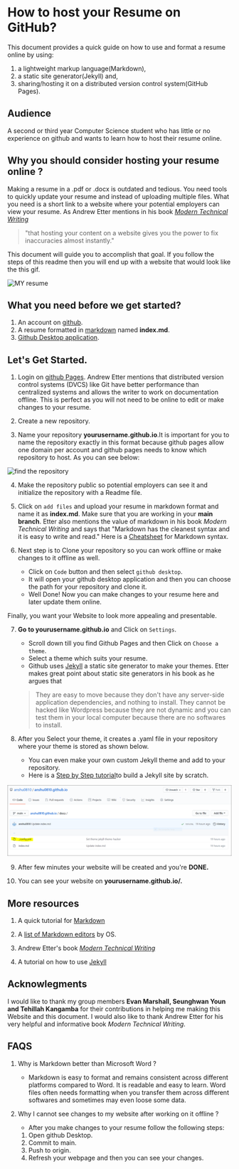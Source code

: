 # How to host your Resume on GitHub?

This document provides a quick guide on how to use and format a resume online by using:
1. a lightweight markup language(Markdown),
1. a static site generator(Jekyll) and,
1. sharing/hosting it on a distributed version control system(GitHub Pages).

## Audience
A second or third year Computer Science student who has little or no experience on github and wants to learn how to host their resume online. 

## Why you should consider hosting your resume online ?

Making a resume in a .pdf or .docx is outdated and tedious. You need tools to quickly update your resume and instead of uploading multiple files. What you need is a short link to a website where your potential employers can view your resume. As Andrew Etter mentions in his book [*Modern Technical Writing*](https://www.amazon.ca/Modern-Technical-Writing-Introduction-Documentation-ebook/dp/B01A2QL9SS) 

>"that hosting your content on a website gives you the power to fix inaccuracies almost instantly."

This document will guide you to accomplish that goal. If you follow the steps of this readme then you will end up with a website that would look like the this gif.

![MY resume](https://media.giphy.com/media/znMM8g0B7EE5HZHzlV/giphy.gif)

## What you need before we get started?
1. An account on [github](https://github.com/).
1. A resume formatted in [markdown](https://daringfireball.net/projects/markdown/) named **index.md**. 
1. [Github Desktop application](https://desktop.github.com/).

## Let's Get Started.
1. Login on [github Pages](https://github.com/). Andrew Etter mentions that distributed version control systems (DVCS) like Git have better performance than centralized systems and allows the writer to work on documentation offline.  This is perfect as you will not need to be online to edit or make changes to your resume.

2. Create a new repository. 

3. Name your repository **yourusername.github.io**.It is important for you to name the repository exactly in this format because github pages allow one domain per account and github pages needs to know which repository to host. As you can see below:

![find the repository](https://media.giphy.com/media/pWKSwNQNyZzCZA2S2i/giphy.gif) 

4. Make the repository public so potential employers can see it and initialize the repository with a Readme file.

5. Click on `add files` and upload your resume in markdown format and name it as **index.md**. Make sure that you are working in your **main branch**. Etter also mentions the value of markdown in his book *Modern Technical Writing* and says that "Markdown has the cleanest syntax and it is easy to write and read." Here is a [Cheatsheet](https://www.markdownguide.org/cheat-sheet/) for Markdown syntax.

6. Next step is to Clone your repository so you can work offline or make changes to it offline as well.
   * Click on `Code` button and then select `github desktop`.
   * It will open your github desktop application and then you can choose the path for your repository and clone it.
   * Well Done! Now you can make changes to your resume here and later update them online.

Finally, you want your Website to look more appealing and presentable.

7. **Go to yourusername.github.io** and Click on `Settings`. 
   * Scroll down till you find Github Pages and then Click on `Choose a theme`.
   * Select a theme which suits your resume.
   * Github uses [Jekyll](https://github.com/jekyll/jekyll) a static site generator to make your themes. Etter makes great point about static site generators in his book as        he argues that
   
   
   >They are easy to move because they don't have any server-side application dependencies, and nothing to install. They cannot be hacked like Wordpress because they are not dynamic and you can test them in your local computer because there are no softwares to install.

8. After you Select your theme, it creates a .yaml file in your repository where your theme is stored as shown below.
   * You can even make your own custom Jekyll theme and add to your repository. 
   * Here is a [Step by Step tutorial](https://jekyllrb.com/docs/step-by-step/01-setup/)to build a Jekyll site by scratch.

![yml file](yaml.PNG)

9. After few minutes your website will be created and you're **DONE.**

10. You can see your website on **yourusername.github.io/.**

## More resources

1. A quick tutorial for [Markdown](https://www.markdowntutorial.com/)

2. A [list of Markdown editors](https://www.oberlo.ca/blog/markdown-editors) by OS. 

3. Andrew Etter's book [*Modern Technical Writing*](https://www.amazon.ca/Modern-Technical-Writing-Introduction-Documentation-ebook/dp/B01A2QL9SS)

4. A tutorial on how to use [Jekyll](https://www.youtube.com/playlist?list=PLLAZ4kZ9dFpOPV5C5Ay0pHaa0RJFhcmcB)

## Acknowlegments
I would like to thank my group members **Evan Marshall, Seunghwan Youn and Tehillah Kangamba** for their contributions in helping me making this Website and this document.
I would also like to thank Andrew Etter for his very helpful and informative book *Modern Technical Writing*.

## FAQS
1. Why is Markdown better than Microsoft Word ? 
    * Markdown is easy to format and remains consistent across different platforms compared to Word. It is readable and easy to learn. Word files often needs formatting when you transfer them across different softwares and sometimes may even loose some data.
 
2. Why I cannot see changes to my website after working on it offline ?
   * After you make changes to your resume follow the following steps:
    1. Open github Desktop.
    2. Commit to main.
    3. Push to origin. 
    4. Refresh your webpage and then you can see your changes.
